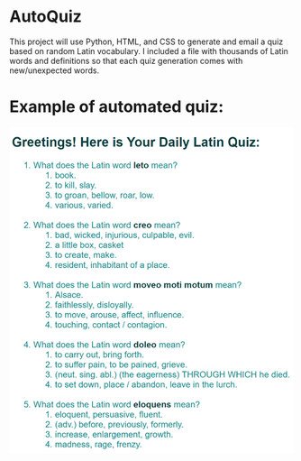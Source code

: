 # AutoQuiz
This project will use Python, HTML, and CSS to generate and email a quiz based on random Latin vocabulary. I included a file with thousands of Latin words and definitions so that each quiz generation comes with new/unexpected words.

# Example of automated quiz:
![alt tag](https://github.com/EdwardSeley/AutoQuiz/blob/master/AutomatedQuizScreenshot.PNG)
